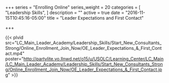 +++
series = "Enrolling Online"
series_weight = 20
categories = [
  "Leadership Skills",
]
description = ""
active = true
date = "2016-11-15T10:45:16-05:00"
title = "Leader Expectations and First Contact"

+++

{{< plvid src="LC_Main_Leader_Academy/Leadership_Skills/Start_New_Consultants_Strong/Online_Enrollment_Join_Now/OE_Leader_Expectations_&_First_Contact.mp4" poster="http://partylite.vo.llnwd.net/o15/u/USOLC/Learning_Center/LC_Main/LC_Main_Leader_Academy/Leadership_Skills/Start_New_Consultants_Strong/Online_Enrollment_Join_Now/OE_Leader_Expectations_&_First_Contact.jpg" >}}
